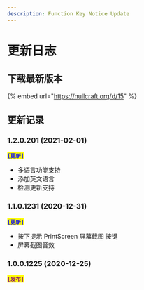 ```yaml
---
description: Function Key Notice Update
---
```


# 更新日志

## 下载最新版本

{% embed url="https://nullcraft.org/d/15" %}

## 更新记录

### **1.2.0.201 (2021-02-01)**

<mark style="color:blue;">**`[更新]`**</mark>

* 多语言功能支持
* 添加英文语言
* 检测更新支持

### **1.1.0.1231 (2020-12-31)**

<mark style="color:blue;">**`[更新]`**</mark>

* 按下提示 PrintScreen 屏幕截图 按键
* 屏幕截图音效

### **1.0.0.1225 (2020-12-25)**

<mark style="color:purple;">**`[发布]`**</mark>
